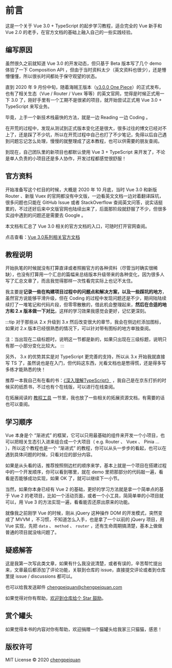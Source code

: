 # 前言

这是一个关于 Vue 3.0 + TypeScript 的起步学习教程，适合完全的 Vue 新手和 Vue 2.0 的老手，在官方文档的基础上融入自己的一些实践经验。

## 编写原因

虽然很久之前就知道 Vue 3.0 的开发动态，但只基于 Beta 版本写了几个 demo 体验了一下 Composition API ，但由于当时资料太少（英文资料也很少），还是懵懵懂懂，所以很长时间都处于保守观望的状态。

直到 2020 年 9 月份中旬，随着海贼王版本（[v3.0.0 One Piece](https://github.com/vuejs/vue-next/releases/tag/v3.0.0)）的正式发布，也有了相关生态（Vue / Router / Vuex 等等）的英文官网，觉得是时候正式用一下 3.0 了，刚好手里有一个工期不是很紧的项目，就开始尝试正式用 Vue 3.0 + TypeScript 来写业务。

毕竟，上手一个新技术栈最快的方法，就是一边 Reading 一边 Coding 。

在开荒的过程中，发现从测试到正式版本变化还是很大，很多过往的博文已经对不上了，还是踩了不少坑，所以在开荒过程中自己也打了不少笔记，免得以后自己遇到问题忘记怎么处理，慢慢的就整理成了这本教程，也可以供需要的朋友查阅。

到现在，自己团队里的新项目也都默认使用 Vue 3 + TypeScript 来开发了，不论是单人负责的小项目还是多人协作，开发过程都感觉很舒服！

## 官方资料

开始准备写这个栏目的时候，大概是 2020 年 10 月底，当时 Vue 3.0 和新版 Router 、新版 Vuex 的官网都没有中文版，一边看英文文档一边对着翻译踩坑，很多问题也只能在 GitHub Issue 或者 StackOverflow 查阅英文问答，说实话挺累的，不过还好后来中文版官网也陆续出来了，后面那阶段就舒服了不少，但很多实战中遇到的问题还是需要去 Google 。

本文档有汇总了 Vue 3.0 相关的官方文档的入口，可随时打开官网查阅。

点击查看：[Vue 3.0系列相关官方文档](links.md#官方文档)

## 教程说明

开始执笔的时候就没有打算直译或者照搬官方的各种资料（尽管当时确实很稀缺），也没有打算用一个汇总的篇幅来总结版本升级带来的各种变化，因为很多人写了汇总文章了，而且我觉得那样一次性看完实际上也记不太住。

我主要是**记录一些在构建项目过程中的问题点和解决方案，以及一些踩坑的地方**，虽然官方说能够平滑升级，但在 Coding 的过程中发现问题还是不少，期间陆陆续续打了一堆笔记和代码片段，但零零散散的，借此机会整理起来，**然后在合适的地方和 2.x 版本做一下对比**，这样的学习效果我感觉会更好，记忆更深刻。

:::tip
对于那些从 2.x 升级到 3.x 然后改变很大的章节，我会在侧边栏添加<i class="sidebar__icon--default sidebar__icon--new"></i>图标，如果对 2.x 版本已经很熟悉的情况下，可以针对带有<i class="sidebar__icon--default sidebar__icon--new"></i>图标的地方单独查阅。

注：当<i class="sidebar__icon--default sidebar__icon--new"></i>出现在二级标题时，说明这一节都是新的，如果只出现在三级标题，说明只有那一小部分变化比较大。
:::

另外， 3.x 的优势其实是对 TypeScript 更完善的支持，所以从 3.x 开始我就直接写 TS 了，虽然说也是在入门，但代码这东西，光看文档也是憋得慌，还是得多写多练才能熟悉的快！

推荐一本我自己有在看的书：[《深入理解TypeScript》](https://jkchao.github.io/typescript-book-chinese/) ，我自己是在京东打折的时候买的纸质书，不过也有个在线版，可以进行在线查阅。

在拓展阅读的 [教程工具](links.md#教程工具) 一节里，我也放了一些相关的拓展资源文档，有需要的话也可以查阅。

## 学习顺序

Vue 本身是个 “渐进式” 的框架，它可以只用最基础的组件来开发一个小项目，也可以把相关生态引入进来组合成一个大项目（ e.g. Router 、 Vuex 、 Pinia … ），所以这个教程也是一个 “渐进式” 的教程，你可以从头一步步的看起，也可以在遇到具体问题的时候，只看对应的部分内容。

如果是从头看的话，推荐按照侧边栏的顺序来学，基本上就是一个项目在搭建过程中的一个开发顺序，你可以看到哪里，就在 demo 里把那部分的代码敲一遍，看看是否能够成功实现，如果 OK 了，就可以继续下一小节。

当然，如果你本身已经有 Vue 2 的基础，更好的学习方法就是拿一个简单点的基于 Vue 2 的老项目，比如一个活动页面，或者一个小工具，简简单单的小项目就可以，用 Vue 3 的方法实现一遍，看看能否还原出原来的功能。

就像我之前刚学 Vue 的时候，刚从 jQuery 这种操作 DOM 的开发模式，突然变成了 MVVM ，不习惯，不知道怎么入手，也是拿了一个以前的 jQuery 项目，用 Vue 实现，先把 `data` 、 `method` 、 `router` ，还有生命周期搞清楚，基本上做做普通的项目就没啥问题了。

## 疑惑解答

这是我第一次写此类文章，如果有什么我没说清楚，或者有误的，辛苦帮忙提出来，文章最后都添加了评论功能，关联到仓库的 issue，直接提交评论或者到仓库里提 issue / discussions 都可以。

也可以给我发送邮件 chengpeiquan@chengpeiquan.com

如果觉得对你有帮助，[欢迎到仓库给个 Star 鼓励](https://github.com/chengpeiquan/learning-vue3)。

## 赏个罐头

如果觉得本书的内容对你有帮助，欢迎捐赠一个猫罐头给我家三只猫猫，感恩！

<ClientOnly>
  <ImgWrap
    src="/assets/img/donate.jpg"
    dark="/assets/img/donate-dark.jpg"
    alt="请打开微信扫描二维码"
  />
</ClientOnly>

## 版权许可

MIT License © 2020 [chengpeiquan](https://github.com/chengpeiquan)

<!-- 谷歌广告 -->
<ClientOnly>
  <GoogleAdsense />
</ClientOnly>
<!-- 谷歌广告 -->
